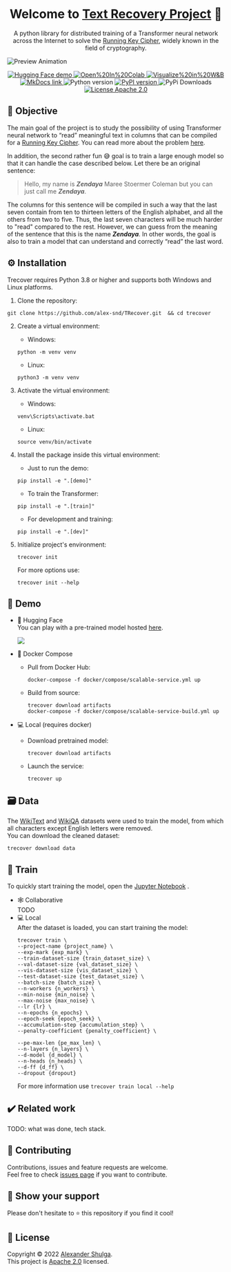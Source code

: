 <h1 align="center">Welcome to <a href="https://alex-snd.github.io/TRecover">Text Recovery Project</a> 👋</h1>
<p align="center">
  A python library for distributed training of a Transformer neural network across the Internet to solve the <a href="https://en.wikipedia.org/wiki/Running_key_cipher">Running Key Cipher</a>, widely known in the field of cryptography.
</p>

![Preview Animation](https://github.com/alex-snd/TRecover/blob/assets/preview_animation.gif?raw=true)

<p align="center">
  <a href="https://huggingface.co/spaces/alex-snd/TRecover">
    <img src="https://img.shields.io/badge/demo-%F0%9F%A4%97%20Hugging%20Face-blue?color=%2348466D" alt="Hugging Face demo"/>
  </a>
  <a href="https://colab.research.google.com/github/alex-snd/TRecover/blob/master/notebooks/TRecover-train-alone.ipynb">
    <img src="https://img.shields.io/badge/open%20in-Colab-blue?color=%2348466D" alt="Open%20In%20Colab"/>
  </a>
  <a href="https://wandb.ai/snd/TRecover?workspace=user-snd">
    <img src="https://img.shields.io/badge/visualize%20in-W&B-blue?color=%2348466D" alt="Visualize%20in%20W&B"/>
  </a>
  <a href="https://alex-snd.github.io/TRecover">
    <img src="https://img.shields.io/badge/docs-MkDocs-blue.svg?color=%2348466D" alt="MkDocs link"/>
  </a>
  <img src="https://img.shields.io/badge/python-v3.8.5-blue.svg?color=%2348466D" alt="Python version"/>
  <a href="https://badge.fury.io/py/trecover">
    <img src="https://img.shields.io/pypi/v/trecover?color=%2348466D" alt="PyPI version"/>
  </a>
  <img src="https://static.pepy.tech/personalized-badge/trecover?period=total&units=international_system&left_color=grey&right_color=%2348466D&left_text=pypi downloads" alt="PyPi Downloads"/>
  <a href="https://github.com/alex-snd/TRecover/blob/master/LICENSE">
    <img src="https://img.shields.io/badge/license-Apache%202.0-blue.svg?color=%2348466D" alt="License Apache 2.0"/>
  </a>
</p>

## 🚀 Objective

The main goal of the project is to study the possibility of using Transformer neural network to “read” meaningful text
in columns that can be compiled for a [Running Key Cipher](https://en.wikipedia.org/wiki/Running_key_cipher). You can
read more about the problem [here](https://alex-snd.github.io/TRecover/).

In addition, the second rather fun 😅 goal is to train a large enough model so that it can handle the case described
below.
Let there be an original sentence:

> Hello, my name is ***Zendaya*** Maree Stoermer Coleman but you can just call me ***Zendaya***.

The columns for this sentence will be compiled in such a way that the last seven contain from ten to thirteen letters of
the English alphabet, and all the others from two to five. Thus, the last seven characters will be much harder to "read"
compared to the rest. However, we can guess from the meaning of the sentence that this is the name ***Zendaya***.
In other words, the goal is also to train a model that can understand and correctly “read” the last word.

## ⚙ Installation

Trecover requires Python 3.8 or higher and supports both Windows and Linux platforms.

1. Clone the repository:

```shell
git clone https://github.com/alex-snd/TRecover.git  && cd trecover
```

2. Create a virtual environment:
    * Windows:
    ```shell
    python -m venv venv
    ```
    * Linux:
    ```shell
    python3 -m venv venv
    ```
3. Activate the virtual environment:
    * Windows:
    ```shell
    venv\Scripts\activate.bat
    ```
    * Linux:
    ```shell
    source venv/bin/activate
    ```

5. Install the package inside this virtual environment:
    * Just to run the demo:
    ```shell
    pip install -e ".[demo]"
    ```
    * To train the Transformer:
    ```shell
    pip install -e ".[train]"
    ```
    * For development and training:
    ```shell
    pip install -e ".[dev]"
    ```

6. Initialize project's environment:
   ```shell
   trecover init
   ```
   For more options use:
   ```shell
   trecover init --help
   ```

## 👀 Demo

* 🤗 Hugging Face <br>
  You can play with a pre-trained model hosted [here](https://huggingface.co/spaces/alex-snd/TRecover).

  <img align="center" src="https://github.com/alex-snd/TRecover/blob/assets/dashboard_demo.gif?raw=true"/>

* 🐳 Docker Compose<br>
    * Pull from Docker Hub:
      ```shell
      docker-compose -f docker/compose/scalable-service.yml up
      ```
    * Build from source:
      ```shell
      trecover download artifacts
      docker-compose -f docker/compose/scalable-service-build.yml up
      ```
* 💻 Local (requires docker) <br>
    * Download pretrained model:
      ```shell
      trecover download artifacts
      ```
    * Launch the service:
      ```shell
      trecover up
      ```

## 🗃️ Data

The [WikiText](https://huggingface.co/datasets/wikitext) and [WikiQA](https://huggingface.co/datasets/wiki_qa) datasets
were used to train the model, from which all characters except English letters were removed.<br>
You can download the cleaned dataset:

```shell
trecover download data
```

## 💪 Train

To quickly start training the model, open
the [Jupyter Notebook](https://colab.research.google.com/github/alex-snd/TRecover/blob/master/notebooks/TRecover-train-alone.ipynb)
.

* 🕸️ Collaborative <br>
  TODO
* 💻 Local <br>
  After the dataset is loaded, you can start training the model:
  ```
  trecover train \
  --project-name {project_name} \
  --exp-mark {exp_mark} \
  --train-dataset-size {train_dataset_size} \
  --val-dataset-size {val_dataset_size} \
  --vis-dataset-size {vis_dataset_size} \
  --test-dataset-size {test_dataset_size} \
  --batch-size {batch_size} \
  --n-workers {n_workers} \
  --min-noise {min_noise} \
  --max-noise {max_noise} \
  --lr {lr} \
  --n-epochs {n_epochs} \
  --epoch-seek {epoch_seek} \
  --accumulation-step {accumulation_step} \
  --penalty-coefficient {penalty_coefficient} \

  --pe-max-len {pe_max_len} \
  --n-layers {n_layers} \
  --d-model {d_model} \
  --n-heads {n_heads} \
  --d-ff {d_ff} \
  --dropout {dropout}
  ```
  For more information use `trecover train local --help`

## ✔️ Related work

TODO: what was done, tech stack.

## 🤝 Contributing

Contributions, issues and feature requests are welcome.<br />
Feel free to check [issues page](https://github.com/alex-snd/TRecover/issues) if you want to contribute.

## 👏 Show your support

Please don't hesitate to ⭐️ this repository if you find it cool!

## 📜 License

Copyright © 2022 [Alexander Shulga](https://www.linkedin.com/in/alex-snd).<br />
This project is [Apache 2.0](https://github.com/alex-snd/TRecover/blob/master/LICENSE) licensed.

